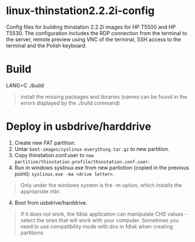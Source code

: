 # linux-thinstation2.2.2i-config
 Config files for building thinstation 2.2.2i images for HP T5500 and HP T5530. The configuration includes the RDP connection from the terminal to the server, remote preview using VNC of the terminal, SSH access to the terminal and the Polish keyboard.

# Build
LANG=C ./build
> install the missing packages and libraries (names can be found in the errors displayed by the ./build command)

# Deploy in usbdrive/harddrive
1. Create new FAT partition.
2. Untar `boot-images/syslinux-everything.tar.gz` to new partition.
3. Copy thinstation.conf.user to `new partition/thinstation.profile/thinstation.conf.user`.
3. Run in windows syslinux.exe from new partiotion (copied in the previous point): `syslinux.exe -ma <drive letter>`.
> Only under the windows system is the -m option, which installs the appropriate mbr.
4. Boot from usbdrive/harddrive. 
> If it does not work, the fdisk application can manipulate CHS values - select the ones that will work with your computer. Sometimes you need to use compatibility mode with dos in fdisk when creating partitions
